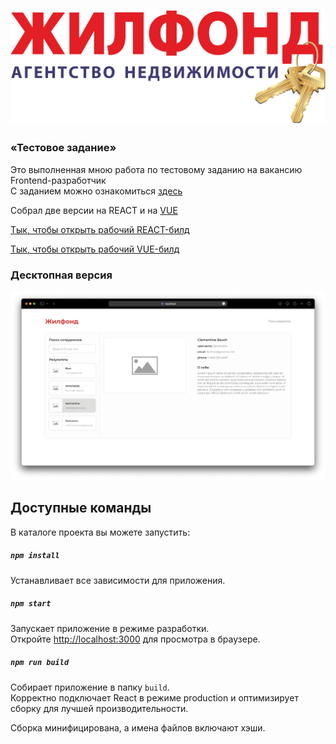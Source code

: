 # ![Жилфонд](https://github.com/Gitaristium/zhilfond-react/blob/main/src/images/jilfond-logo.svg)

### «Тестовое задание»

Это выполненная мною работа по тестовому заданию на вакансию Frontend-разработчик
\
C заданием можно ознакомиться [здесь](https://github.com/Gitaristium/zhilfond-react/blob/main/src/images/test-job-frontend.pdf)

Собрал две версии на REACT и на [VUE](https://github.com/Gitaristium/zhilfond-vue/)

[Тык, чтобы открыть рабочий REACT-билд](https://gitaristium.github.io/zhilfond-react/)

[Тык, чтобы открыть рабочий VUE-билд](https://gitaristium.github.io/zhilfond-vue/)

### Десктопная версия

![](https://github.com/Gitaristium/zhilfond-react/blob/main/src/images/screenshot.png?raw=true)

## Доступные команды

В каталоге проекта вы можете запустить:

##### `npm install`

Устанавливает все зависимости для приложения.

##### `npm start`

Запускает приложение в режиме разработки.\
Откройте [http://localhost:3000](http://localhost:3000) для просмотра в браузере.

##### `npm run build`

Собирает приложение в папку `build`.\
Корректно подключает React в режиме production и оптимизирует сборку для лучшей производительности.

Сборка минифицирована, а имена файлов включают хэши.
